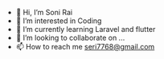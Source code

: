 - 👋 Hi, I’m Soni Rai
- 👀 I’m interested in Coding
- 🌱 I’m currently learning Laravel and flutter
- 💞️ I’m looking to collaborate on ...
- 📫 How to reach me seri7768@gmail.com

<!---
SoniRai111/SoniRai111 is a ✨ special ✨ repository because its `README.md` (this file) appears on your GitHub profile.
You can click the Preview link to take a look at your changes.
--->
